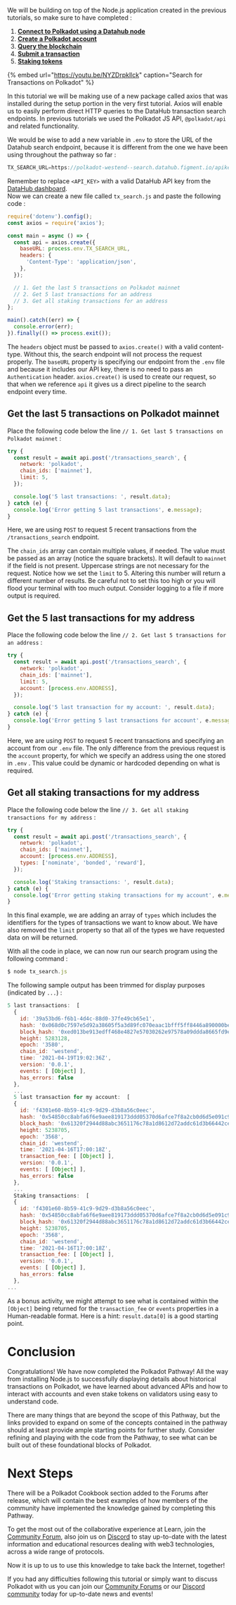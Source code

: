 We will be building on top of the Node.js application created in the previous tutorials, so make sure to have completed :

1. [**Connect to Polkadot using a Datahub node**](https://learn.figment.io/network-documentation/polkadot/tutorials/intro-pathway-polkadot-basics/1.-connecting-to-a-polkadot-node-with-datahub)
2. [**Create a Polkadot account**](https://learn.figment.io/network-documentation/polkadot/tutorials/intro-pathway-polkadot-basics/2.-create-a-polkadot-account)
3. [**Query the blockchain**](https://learn.figment.io/network-documentation/polkadot/tutorials/intro-pathway-polkadot-basics/3.-query-the-blockchain)
4. [**Submit a transaction**](https://learn.figment.io/network-documentation/polkadot/tutorials/intro-pathway-polkadot-basics/4.-submit-a-transaction)
5. [**Staking tokens**](https://learn.figment.io/network-documentation/polkadot/tutorials/intro-pathway-polkadot-basics/5.-staking-tokens)

{% embed url="https://youtu.be/NYZDrpkllck" caption="Search for Transactions on Polkadot" %}

In this tutorial we will be making use of a new package called axios that was installed during the setup portion in the very first tutorial. Axios will enable us to easily perform direct HTTP queries to the DataHub transaction search endpoints. In previous tutorials we used the Polkadot JS API, `@polkadot/api` and related functionality.

We would be wise to add a new variable in `.env` to store the URL of the Datahub search endpoint, because it is different from the one we have been using throughout the pathway so far :

```javascript
TX_SEARCH_URL=https://polkadot-westend--search.datahub.figment.io/apikey/<API_KEY>
```

Remember to replace `<API_KEY>` with a valid DataHub API key from the [DataHub dashboard](https://datahub.figment.io).  
Now we can create a new file called `tx_search.js` and paste the following code :

```javascript
require('dotenv').config();
const axios = require('axios');

const main = async () => {
  const api = axios.create({
    baseURL: process.env.TX_SEARCH_URL,
    headers: {
      'Content-Type': 'application/json',
    },
  });

  // 1. Get the last 5 transactions on Polkadot mainnet
  // 2. Get 5 last transactions for an address
  // 3. Get all staking transactions for an address
};

main().catch((err) => {
  console.error(err);
}).finally(() => process.exit());
```

The `headers` object must be passed to `axios.create()` with a valid content-type. Without this, the search endpoint will not process the request properly. The `baseURL` property is specifying our endpoint from the `.env` file and because it includes our API key, there is no need to pass an `Authentication` header. `axios.create()` is used to create our request, so that when we reference `api` it gives us a direct pipeline to the search endpoint every time.

## Get the last 5 transactions on Polkadot mainnet

Place the following code below the line `// 1. Get last 5 transactions on Polkadot mainnet` :

```javascript
try {
  const result = await api.post('/transactions_search', {
    network: 'polkadot',
    chain_ids: ['mainnet'],
    limit: 5,
  });

  console.log('5 last transactions: ', result.data);
} catch (e) {
  console.log('Error getting 5 last transactions', e.message);
}
```

Here, we are using `POST` to request 5 recent transactions from the `/transactions_search` endpoint.  
  
The `chain_ids` array can contain multiple values, if needed. The value must be passed as an array \(notice the square brackets\). It will default to `mainnet` if the field is not present. Uppercase strings are not necessary for the request. Notice how we set the `limit` to 5. Altering this number will return a different number of results. Be careful not to set this too high or you will flood your terminal with too much output. Consider logging to a file if more output is required.

## Get the 5 last transactions for my address

Place the following code below the line `// 2. Get last 5 transactions for an address` :

```javascript
try {
  const result = await api.post('/transactions_search', {
    network: 'polkadot',
    chain_ids: ['mainnet'],
    limit: 5,
    account: [process.env.ADDRESS],
  });

  console.log('5 last transaction for my account: ', result.data);
} catch (e) {
  console.log('Error getting 5 last transactions for account', e.message);
}
```

Here, we are using `POST` to request 5 recent transactions and specifying an account from our `.env` file. The only difference from the previous request is the `account` property, for which we specify an address using the one stored in `.env` . This value could be dynamic or hardcoded depending on what is required.

## Get all staking transactions for my address

Place the following code below the line `// 3. Get all staking transactions for my address` :

```javascript
try {
  const result = await api.post('/transactions_search', {
    network: 'polkadot',
    chain_ids: ['mainnet'],
    account: [process.env.ADDRESS],
    types: ['nominate', 'bonded', 'reward'],
  });

  console.log('Staking transactions: ', result.data);
} catch (e) {
  console.log('Error getting staking transactions for my account', e.message);
}
```

In this final example, we are adding an array of `types` which includes the identifiers for the types of transactions we want to know about. We have also removed the `limit` property so that all of the types we have requested data on will be returned.

With all the code in place, we can now run our search program using the following command :

```javascript
$ node tx_search.js
```

The following sample output has been trimmed for display purposes \(indicated by `...`\) :

```javascript
5 last transactions:  [
  {
    id: '39a53bd6-f6b1-4d4c-88d0-37fe49cb65e1',
    hash: '0x068d0c7597e5d92a38605f5a3d89fc070eaac1bfff5ff8446a890000be72709a',
    block_hash: '0xed013be913edff468e4827e57030262e97578a09ddda8665fd9ef11af1d6af0f',
    height: 5283128,
    epoch: '3580',
    chain_id: 'westend',
    time: '2021-04-19T19:02:36Z',
    version: '0.0.1',
    events: [ [Object] ],
    has_errors: false
  },
  ...
  5 last transaction for my account:  [
  {
    id: 'f4301e60-8b59-41c9-9d29-d3b8a56c0eec',
    hash: '0x54850cc8abfa6f6e9aee819173ddd05370d6afce7f8a2cb0d6d5e091c92baa7f',
    block_hash: '0x61320f2944d88abc3651176c78a1d8612d72addc61d3b66442cedcaf46e840ff',
    height: 5238705,
    epoch: '3568',
    chain_id: 'westend',
    time: '2021-04-16T17:00:18Z',
    transaction_fee: [ [Object] ],
    version: '0.0.1',
    events: [ [Object] ],
    has_errors: false
  },
  ...
  Staking transactions:  [
  {
    id: 'f4301e60-8b59-41c9-9d29-d3b8a56c0eec',
    hash: '0x54850cc8abfa6f6e9aee819173ddd05370d6afce7f8a2cb0d6d5e091c92baa7f',
    block_hash: '0x61320f2944d88abc3651176c78a1d8612d72addc61d3b66442cedcaf46e840ff',
    height: 5238705,
    epoch: '3568',
    chain_id: 'westend',
    time: '2021-04-16T17:00:18Z',
    transaction_fee: [ [Object] ],
    version: '0.0.1',
    events: [ [Object] ],
    has_errors: false
  },
...
```

As a bonus activity, we might attempt to see what is contained within the `[Object]` being returned for the `transaction_fee` or `events` properties in a Human-readable format. Here is a hint: `result.data[0]` is a good starting point.

# Conclusion

Congratulations! We have now completed the Polkadot Pathway! All the way from installing Node.js to successfully displaying details about historical transactions on Polkadot, we have learned about advanced APIs and how to interact with accounts and even stake tokens on validators using easy to understand code.

There are many things that are beyond the scope of this Pathway, but the links provided to expand on some of the concepts contained in the pathway should at least provide ample starting points for further study. Consider refining and playing with the code from the Pathway, to see what can be built out of these foundational blocks of Polkadot.

# Next Steps

There will be a Polkadot Cookbook section added to the Forums after release, which will contain the best examples of how members of the community have implemented the knowledge gained by completing this Pathway.

To get the most out of the collaborative experience at Learn, join the [Community Forum](https://community.figment.io), also join us on [Discord](https://discord.com/invite/fszyM7K) to stay up-to-date with the latest information and educational resources dealing with web3 technologies, across a wide range of protocols.

Now it is up to us to use this knowledge to take back the Internet, together!

If you had any difficulties following this tutorial or simply want to discuss Polkadot with us you can join our [Community Forums](https://community.figment.io) or our [Discord community](https://discord.com/invite/fszyM7K) today for up-to-date news and events!

